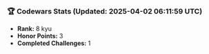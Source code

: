 ### 🏆 Codewars Stats (Updated: 2025-04-02 06:11:59 UTC)

- **Rank:** 8 kyu
- **Honor Points:** 3
- **Completed Challenges:** 1
